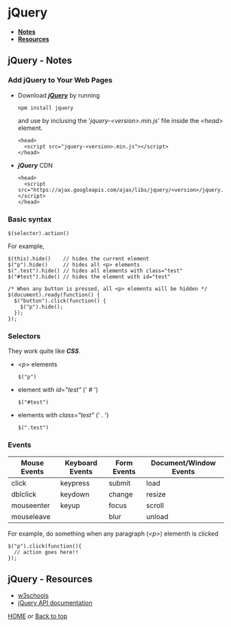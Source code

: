 # jQuery

- **[Notes](#jquery---notes)**
- **[Resources](#jquery---resources)**

## jQuery - Notes

### Add jQuery to Your Web Pages

- Download ***[jQuery](https://jquery.com/download/)*** by running

      npm install jquery
  and use by inclusing the '*jquery-\<version>.min.js*' file inside the *\<head>* element.

      <head>
        <script src="jquery-<version>.min.js"></script>
      </head>

- ***jQuery*** CDN

      <head>
        <script src="https://ajax.googleapis.com/ajax/libs/jquery/<version>/jquery.min.js"></script>
      </head>

### Basic syntax

    $(selector).action()
For example,

    $(this).hide()    // hides the current element
    $("p").hide()     // hides all <p> elements
    $(".test").hide() // hides all elements with class="test"
    $("#test").hide() // hides the element with id="test"

    /* When any button is pressed, all <p> elements will be hidden */
    $(document).ready(function() {
      $("button").click(function() {
        $("p").hide();
      });
    });

### Selectors

They work quite like ***CSS***.

- *\<p>* elements

      $("p")
- element with *id="test"* (' *#* ')

      $("#test")
- elements with *class="test"* (' *.* ')

      $(".test")

### Events

| Mouse Events | Keyboard Events | Form Events | Document/Window Events |
| ----------- | ----------- | ----------- | ----------- |
| click | keypress | submit | load |
| dblclick | keydown | change | resize |
| mouseenter | keyup | focus | scroll |
| mouseleave |  | blur | unload |

For example, do something when any paragraph (*\<p>*) elementh is clicked

    $("p").click(function(){
      // action goes here!!
    });

## jQuery - Resources

- [w3schools](https://www.w3schools.com/jquery/default.asp)
- [jQuery API documentation](https://api.jquery.com)

[HOME](https://github.com/Stratis-Dermanoutsos/Full-Stack-2021#full-stack-roadmap-2021) or [Back to top](#jquery)
